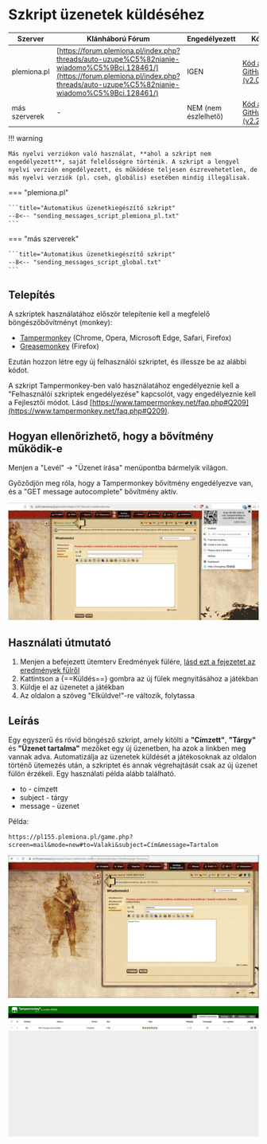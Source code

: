 # Szkript üzenetek küldéséhez

| Szerver       | Klánháború Fórum                                                                                                                                                                         | Engedélyezett        | Kód                                                                                                                                   |
| ------------- | ---------------------------------------------------------------------------------------------------------------------------------------------------------------------------------------- | -------------------- | ------------------------------------------------------------------------------------------------------------------------------------- |
| plemiona.pl   | [https://forum.plemiona.pl/index.php?threads/auto-uzupe%C5%82nianie-wiadomo%C5%9Bci.128461/](https://forum.plemiona.pl/index.php?threads/auto-uzupe%C5%82nianie-wiadomo%C5%9Bci.128461/) | IGEN                 | [Kód a GitHubon (v2.0)](https://github.com/rafsaf/scripts_tribal_wars/blob/2024-09-01/public/GET_message_autocomplete.js)             |
| más szerverek | -                                                                                                                                                                                        | NEM (nem észlelhető) | [Kód a GitHubon (v2.2)](https://github.com/rafsaf/scripts_tribal_wars/blob/2025-09-22/public/GET_message_autocomplete_v2.2_global.js) |

!!! warning

    Más nyelvi verziókon való használat, **ahol a szkript nem engedélyezett**, saját felelősségre történik. A szkript a lengyel nyelvi verzión engedélyezett, és működése teljesen észrevehetetlen, de más nyelvi verziók (pl. cseh, globális) esetében mindig illegálisak.

=== "plemiona.pl"

    ```title="Automatikus üzenetkiegészítő szkript"
    --8<-- "sending_messages_script_plemiona_pl.txt"
    ```

=== "más szerverek"

    ```title="Automatikus üzenetkiegészítő szkript"
    --8<-- "sending_messages_script_global.txt"
    ```

## Telepítés

A szkriptek használatához először telepítenie kell a megfelelő böngészőbővítményt (monkey):

- [Tampermonkey](https://www.tampermonkey.net/) (Chrome, Opera, Microsoft Edge, Safari, Firefox)
- [Greasemonkey](https://addons.mozilla.org/pl/firefox/addon/greasemonkey/) (Firefox)

Ezután hozzon létre egy új felhasználói szkriptet, és illessze be az alábbi kódot.

A szkript Tampermonkey-ben való használatához engedélyeznie kell a "Felhasználói szkriptek engedélyezése" kapcsolót, vagy engedélyeznie kell a Fejlesztői módot.
Lásd [https://www.tampermonkey.net/faq.php#Q209](https://www.tampermonkey.net/faq.php#Q209).

## Hogyan ellenőrizhető, hogy a bővítmény működik-e

Menjen a "Levél" -> "Üzenet írása" menüpontba bármelyik világon.

Győződjön meg róla, hogy a Tampermonkey bővítmény engedélyezve van, és a "GET message autocomplete" bővítmény aktív.

![tampermonkey](image-4.png)

## Használati útmutató

1. Menjen a befejezett ütemterv Eredmények fülére, [lásd ezt a fejezetet az eredmények fülről](./../first_steps/step_7_results_tab.md)
2. Kattintson a {==Küldés==} gombra az új fülek megnyitásához a játékban
3. Küldje el az üzenetet a játékban
4. Az oldalon a szöveg "Elküldve!"-re változik, folytassa

## Leírás

Egy egyszerű és rövid böngésző szkript, amely kitölti a **"Címzett"**, **"Tárgy"** és **"Üzenet tartalma"** mezőket egy új üzenetben, ha azok a linkben meg vannak adva. Automatizálja az üzenetek küldését a játékosoknak az oldalon történő ütemezés után, a szkriptet és annak végrehajtását csak az új üzenet fülön érzékeli. Egy használati példa alább található.

- to - címzett
- subject - tárgy
- message - üzenet

Példa:

```
https://pl155.plemiona.pl/game.php?screen=mail&mode=new#to=Valaki&subject=Cím&message=Tartalom
```

![Példa üzenet](image.png)

![Tampermonkey irányítópult](image-1.png)
